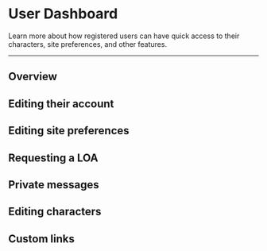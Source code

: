 # User Dashboard

Learn more about how registered users can have quick access to their characters, site preferences, and other features.

---

## Overview

## Editing their account

## Editing site preferences

## Requesting a LOA

## Private messages

## Editing characters

## Custom links
